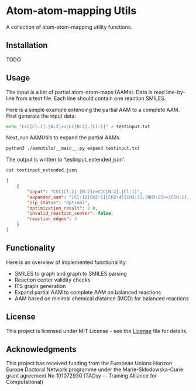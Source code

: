 # Atom-atom-mapping Utils

A collection of atom-atom-mapping utility functions. 

## Installation

TODO

## Usage

The input is a list of partial atom-atom-maps (AAMs). Data is read line-by-line
from a text file. Each line should contain one reaction SMILES.

Here is a simple example extending the partial AAM to a complete AAM. First
generate the input data:

```bash
echo "CCC[Cl:1].[N:2]>>CCC[N:2].[Cl:1]" > testinput.txt
```

Next, run AAMUtils to expand the partial AAMs. 

```bash 
python3 ./aamutils/__main__.py expand testinput.txt
```

The output is written to 'testinput_extended.json'. 

```bash 
cat testinput_extended.json 
```

```json 
[
    {
        "input": "CCC[Cl:1].[N:2]>>CCC[N:2].[Cl:1]",
        "expanded_aam": "[Cl:1][CH2:5][CH2:4][CH3:3].[NH3:2]>>[ClH:1].[NH2:2][CH2:5][CH2:4][CH3:3]",
        "ilp_status": "Optimal",
        "optimization_result": 2.0,
        "invalid_reaction_center": false,
        "reaction_edges": 3
    }
]
```

## Functionality
Here is an overview of implemented functionallity:

- SMILES to graph and graph to SMILES parsing
- Reaction center validity checks
- ITS graph generation
- Expand partial AAM to complete AAM on balanced reactions
- AAM based on minimal chemical distance (MCD) for balanced reactions

## License

This project is licensed under MIT License - see the [License](LICENSE) file
for details.

## Acknowledgments

This project has received funding from the European Unions Horizon Europe
Doctoral Network programme under the Marie-Skłodowska-Curie grant agreement No
101072930 (TACsy -- Training Alliance for Computational)
